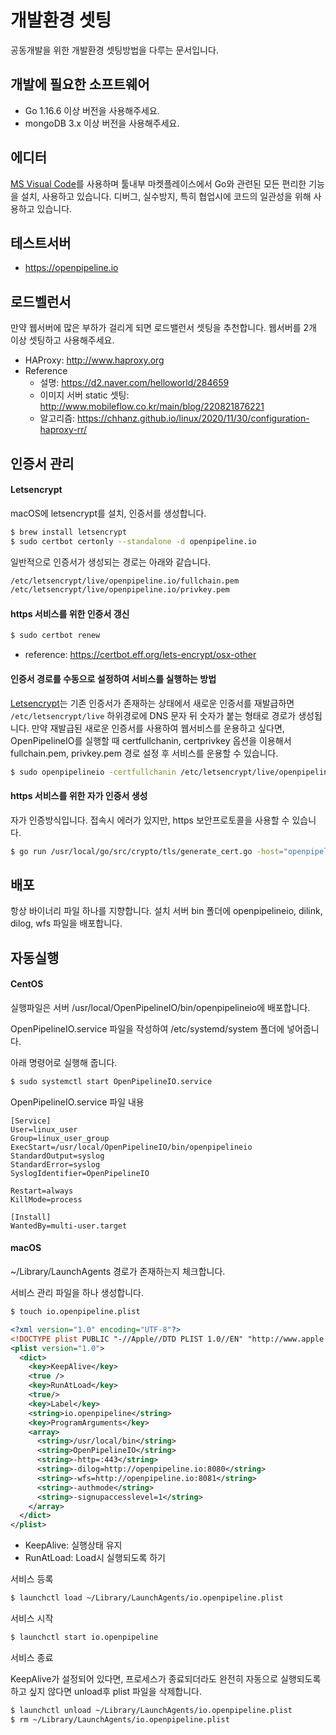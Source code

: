 # 개발환경 셋팅
공동개발을 위한 개발환경 셋팅방법을 다루는 문서입니다.

## 개발에 필요한 소프트웨어
- Go 1.16.6 이상 버전을 사용해주세요.
- mongoDB 3.x 이상 버전을 사용해주세요.

## 에디터
[MS Visual Code](https://code.visualstudio.com)를 사용하며 툴내부 마켓플레이스에서 Go와 관련된 모든 편리한 기능을 설치, 사용하고 있습니다.
디버그, 실수방지, 특히 협업시에 코드의 일관성을 위해 사용하고 있습니다.

## 테스트서버
- https://openpipeline.io

## 로드벨런서
만약 웹서버에 많은 부하가 걸리게 되면 로드밸런서 셋팅을 추천합니다. 웹서버를 2개 이상 셋팅하고 사용해주세요.

- HAProxy: http://www.haproxy.org
- Reference
    - 설명: https://d2.naver.com/helloworld/284659
    - 이미지 서버 static 셋팅: http://www.mobileflow.co.kr/main/blog/220821876221
    - 알고리즘: https://chhanz.github.io/linux/2020/11/30/configuration-haproxy-rr/

## 인증서 관리

#### Letsencrypt
macOS에 letsencrypt를 설치, 인증서를 생성합니다.

```bash
$ brew install letsencrypt
$ sudo certbot certonly --standalone -d openpipeline.io
```

일반적으로 인증서가 생성되는 경로는 아래와 같습니다.

```bash
/etc/letsencrypt/live/openpipeline.io/fullchain.pem
/etc/letsencrypt/live/openpipeline.io/privkey.pem
```

#### https 서비스를 위한 인증서 갱신

```bash
$ sudo certbot renew
```

- reference: https://certbot.eff.org/lets-encrypt/osx-other

#### 인증서 경로를 수동으로 설정하여 서비스를 실행하는 방법

[Letsencrypt](https://letsencrypt.org)는 기존 인증서가 존재하는 상태에서 새로운 인증서를 재발급하면 `/etc/letsencrypt/live` 하위경로에 DNS 문자 뒤 숫자가 붙는 형태로 경로가 생성됩니다.
만약 재발급된 새로운 인증서를 사용하여 웹서비스를 운용하고 싶다면, OpenPipelineIO를 실행할 때 certfullchanin, certprivkey 옵션을 이용해서 fullchain.pem, privkey.pem 경로 설정 후 서비스를 운용할 수 있습니다.

```bash
$ sudo openpipelineio -certfullchanin /etc/letsencrypt/live/openpipeline.io-0002/fullchain.pem -certprivkey /etc/letsencrypt/live/openpipeline.io-0002/privkey.pem
```


#### https 서비스를 위한 자가 인증서 생성

자가 인증방식입니다. 접속시 에러가 있지만, https 보안프로토콜을 사용할 수 있습니다.

```bash
$ go run /usr/local/go/src/crypto/tls/generate_cert.go -host="openpipeline.io" -ca=true
```

## 배포

항상 바이너리 파일 하나를 지향합니다.
설치 서버 bin 폴더에 openpipelineio, dilink, dilog, wfs 파일을 배포합니다.

## 자동실행

#### CentOS

실행파일은 서버 /usr/local/OpenPipelineIO/bin/openpipelineio에 배포합니다.

OpenPipelineIO.service 파일을 작성하여 /etc/systemd/system 폴더에 넣어줍니다.

아래 명령어로 실행해 줍니다.

```bash
$ sudo systemctl start OpenPipelineIO.service
```

OpenPipelineIO.service 파일 내용

```
[Service]
User=linux_user
Group=linux_user_group
ExecStart=/usr/local/OpenPipelineIO/bin/openpipelineio
StandardOutput=syslog
StandardError=syslog
SyslogIdentifier=OpenPipelineIO

Restart=always
KillMode=process

[Install]
WantedBy=multi-user.target
```

#### macOS
~/Library/LaunchAgents 경로가 존재하는지 체크합니다.

서비스 관리 파일을 하나 생성합니다.

```bash
$ touch io.openpipeline.plist
```

```xml
<?xml version="1.0" encoding="UTF-8"?>
<!DOCTYPE plist PUBLIC "-//Apple//DTD PLIST 1.0//EN" "http://www.apple.com/DTDs/PropertyList-1.0.dtd">
<plist version="1.0">
  <dict>
    <key>KeepAlive</key>
    <true />
    <key>RunAtLoad</key>
    <true/>
    <key>Label</key>
    <string>io.openpipeline</string>
    <key>ProgramArguments</key>
    <array>
      <string>/usr/local/bin</string>
      <string>OpenPipelineIO</string>
      <string>-http=:443</string>
      <string>-dilog=http://openpipeline.io:8080</string>
      <string>-wfs=http://openpipeline.io:8081</string>
      <string>-authmode</string>
      <string>-signupaccesslevel=1</string>
    </array>
  </dict>
</plist>
```

- KeepAlive: 실행상태 유지
- RunAtLoad: Load시 실행되도록 하기

서비스 등록

```bash
$ launchctl load ~/Library/LaunchAgents/io.openpipeline.plist
```

서비스 시작

```bash
$ launchctl start io.openpipeline
```

서비스 종료

KeepAlive가 설정되어 있다면, 프로세스가 종료되더라도 완전히 자동으로 실행되도록 하고 싶지 않다면 unload후 plist 파일을 삭제합니다.

```bash
$ launchctl unload ~/Library/LaunchAgents/io.openpipeline.plist
$ rm ~/Library/LaunchAgents/io.openpipeline.plist
```